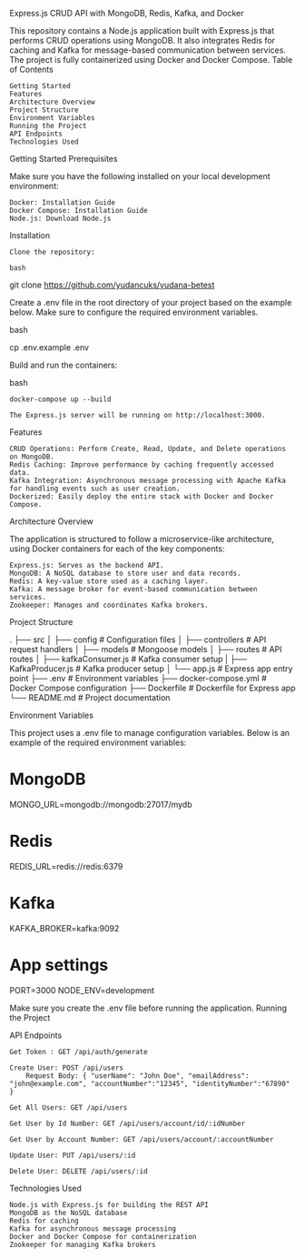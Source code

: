 Express.js CRUD API with MongoDB, Redis, Kafka, and Docker

This repository contains a Node.js application built with Express.js that performs CRUD operations using MongoDB. It also integrates Redis for caching and Kafka for message-based communication between services. The project is fully containerized using Docker and Docker Compose.
Table of Contents

    Getting Started
    Features
    Architecture Overview
    Project Structure
    Environment Variables
    Running the Project
    API Endpoints
    Technologies Used

Getting Started
Prerequisites

Make sure you have the following installed on your local development environment:

    Docker: Installation Guide
    Docker Compose: Installation Guide
    Node.js: Download Node.js

Installation

    Clone the repository:

    bash

git clone https://github.com/yudancuks/yudana-betest

Create a .env file in the root directory of your project based on the example below. Make sure to configure the required environment variables.

bash

cp .env.example .env

Build and run the containers:

bash

    docker-compose up --build

    The Express.js server will be running on http://localhost:3000.

Features

    CRUD Operations: Perform Create, Read, Update, and Delete operations on MongoDB.
    Redis Caching: Improve performance by caching frequently accessed data.
    Kafka Integration: Asynchronous message processing with Apache Kafka for handling events such as user creation.
    Dockerized: Easily deploy the entire stack with Docker and Docker Compose.

Architecture Overview

The application is structured to follow a microservice-like architecture, using Docker containers for each of the key components:

    Express.js: Serves as the backend API.
    MongoDB: A NoSQL database to store user and data records.
    Redis: A key-value store used as a caching layer.
    Kafka: A message broker for event-based communication between services.
    Zookeeper: Manages and coordinates Kafka brokers.

Project Structure



.
├── src
│   ├── config           # Configuration files
│   ├── controllers      # API request handlers
│   ├── models           # Mongoose models
│   ├── routes           # API routes
│   ├── kafkaConsumer.js # Kafka consumer setup
|   ├── KafkaProducer.js # Kafka producer setup
│   └── app.js           # Express app entry point
├── .env                 # Environment variables
├── docker-compose.yml   # Docker Compose configuration
├── Dockerfile           # Dockerfile for Express app
└── README.md            # Project documentation

Environment Variables

This project uses a .env file to manage configuration variables. Below is an example of the required environment variables:


# MongoDB
MONGO_URL=mongodb://mongodb:27017/mydb

# Redis
REDIS_URL=redis://redis:6379

# Kafka
KAFKA_BROKER=kafka:9092

# App settings
PORT=3000
NODE_ENV=development

Make sure you create the .env file before running the application.
Running the Project


API Endpoints

    Get Token : GET /api/auth/generate

    Create User: POST /api/users
        Request Body: { "userName": "John Doe", "emailAddress": "john@example.com", "accountNumber":"12345", "identityNumber":"67890" }

    Get All Users: GET /api/users

    Get User by Id Number: GET /api/users/account/id/:idNumber

    Get User by Account Number: GET /api/users/account/:accountNumber

    Update User: PUT /api/users/:id

    Delete User: DELETE /api/users/:id



Technologies Used

    Node.js with Express.js for building the REST API
    MongoDB as the NoSQL database
    Redis for caching
    Kafka for asynchronous message processing
    Docker and Docker Compose for containerization
    Zookeeper for managing Kafka brokers

